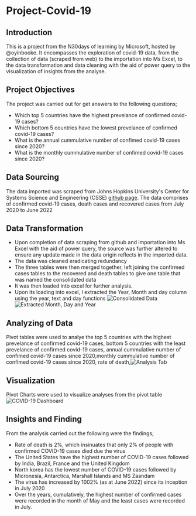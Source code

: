 # Project-Covid-19 #
## Introduction
This is a project from the N30days of learning by Microsoft, hosted by @oyinbooke. It encompasses the exploration of covid-19 data, from the collection of data (scraped from web) to the importation into Ms Excel, to the data transformation and data cleaning  with the aid of power query to the visualization of insights from the analyse.
## Project Objectives
The project was carried out for get answers to the following questions;
* Which top 5 countries have the highest prevelance of confirmed covid-19 cases?
* Which bottom 5 countries have the lowest prevelance of confirmed covid-19 cases?
* What is the annual cummulative number of confimed covid-19 cases since 2020?
* What is the monthly cummulative number of confimed covid-19 cases since 2020?
## Data Sourcing
The data imported was scraped from Johns Hopkins University's Center for Systems Science and Engineering (CSSE) [github page](https://github.com/CSSEGISandData/COVID-19/tree/master/csse_covid_19_data/csse_covid_19_time_series). The data comprises of confirmed covid-19 cases, death cases and recovered cases from July 2020 to June 2022
## Data Transformation
* Upon completion of data scraping from github and importation into Ms Excel with the aid of power query, the source was further altered to ensure any update made in the data origin reflects in the imported data. 
* The data was cleaned eradicating redundancy
* The three tables were then merged together, left joining the confirmed cases tables to the recovered and death tables to give one table that was named the consolidated data
* It was then loaded into excel for further analysis.
* Upon its loading into excel, I extracted the Year, Month and day column using the year, text and day functions
![Consolidated Data](https://user-images.githubusercontent.com/105971924/188252687-d1b349e3-fd4e-4115-bc24-fbba1ac4976f.png)
![Extracted Month, Day and Year](https://user-images.githubusercontent.com/105971924/188252767-6ee1664a-0bbb-466f-a6c2-9c9649ed65c4.png)
## Analyzing of Data
Pivot tables were used to analye the top 5 countries with the highest prevelance of confirmed covid-19 cases, bottom 5 countries with the least prevelance of confirmed covid-19 cases, annual cummulative number of confimed covid-19 cases since 2020,monthly cummulative number of confimed covid-19 cases since 2020, rate of death,![Analysis Tab](https://user-images.githubusercontent.com/105971924/188252872-183b1720-5325-44c6-9797-0befe85c4f6f.png)
## Visualization
Pivot Charts were used to visualize analyses from the pivot table![COVID-19 Dashboard](https://user-images.githubusercontent.com/105971924/188253408-9cea6bff-ffef-46a6-a2e2-6c8d6a8f13a2.png)
## Insights and Finding
From the analysis carried out the following were the findings;
* Rate of death is 2%, which insinuates that only 2% of people with confirmed COVID-19 cases died due the virus
* The United States have the highest number of COVID-19 cases followed by India, Brazil, France and the United Kingdom
* North korea has the lowest number of COVID-19 cases followed by Micronesia, Antarctica, Marshall Islands and MS Zaandam
* The virus has increased by 1002% (as at June 2022) since its inception in July 2020
* Over the years, cumulatively, the highest number of confirmed cases were recorded in the month of May and the least cases were recorded in July.
